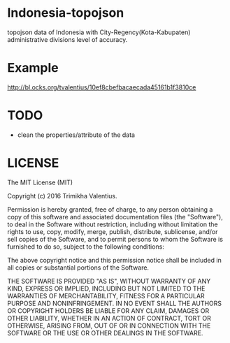 # Indonesia-topojson


topojson data of Indonesia with City-Regency(Kota-Kabupaten) administrative divisions level of accuracy. 

# Example

http://bl.ocks.org/tvalentius/10ef8cbefbacaecada45161b1f3810ce

# TODO

- clean the properties/attribute of the data

# LICENSE

The MIT License (MIT)

Copyright (c) 2016 Trimikha Valentius.

Permission is hereby granted, free of charge, to any person obtaining a copy of this software and associated documentation files (the "Software"), to deal in the Software without restriction, including without limitation the rights to use, copy, modify, merge, publish, distribute, sublicense, and/or sell copies of the Software, and to permit persons to whom the Software is furnished to do so, subject to the following conditions:

The above copyright notice and this permission notice shall be included in all copies or substantial portions of the Software.

THE SOFTWARE IS PROVIDED "AS IS", WITHOUT WARRANTY OF ANY KIND, EXPRESS OR IMPLIED, INCLUDING BUT NOT LIMITED TO THE WARRANTIES OF MERCHANTABILITY, FITNESS FOR A PARTICULAR PURPOSE AND NONINFRINGEMENT. IN NO EVENT SHALL THE AUTHORS OR COPYRIGHT HOLDERS BE LIABLE FOR ANY CLAIM, DAMAGES OR OTHER LIABILITY, WHETHER IN AN ACTION OF CONTRACT, TORT OR OTHERWISE, ARISING FROM, OUT OF OR IN CONNECTION WITH THE SOFTWARE OR THE USE OR OTHER DEALINGS IN THE SOFTWARE.
